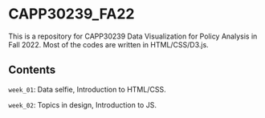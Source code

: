 # CAPP30239_FA22

This is a repository for CAPP30239 Data Visualization for Policy Analysis in Fall 2022. Most of the codes are written in HTML/CSS/D3.js. 

## Contents
`week_01`: Data selfie, Introduction to HTML/CSS. 

`week_02`: Topics in design, Introduction to JS. 
